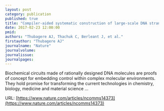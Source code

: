 ```yaml
---
layout: post
category: publication
published: true
title: "Compiler-aided systematic construction of large-scale DNA strand displacement circuits using unpurified components"
date: 2017-02-23 12:00:00
pmid: 
authors: "Thubagere AJ, Thachuk C, Berleant J, et al."
firstauthor: "Thubagere AJ"
journalname: "Nature"
journalvolume: 
journalissue: 
journalpages: 
---
```


Biochemical circuits made of rationally designed DNA molecules are proofs of concept for embedding control within complex molecular environments. They hold promise for transforming the current technologies in chemistry, biology, medicine and material science …

URL: [https://www.nature.com/articles/ncomms14373](https://www.nature.com/articles/ncomms14373)
